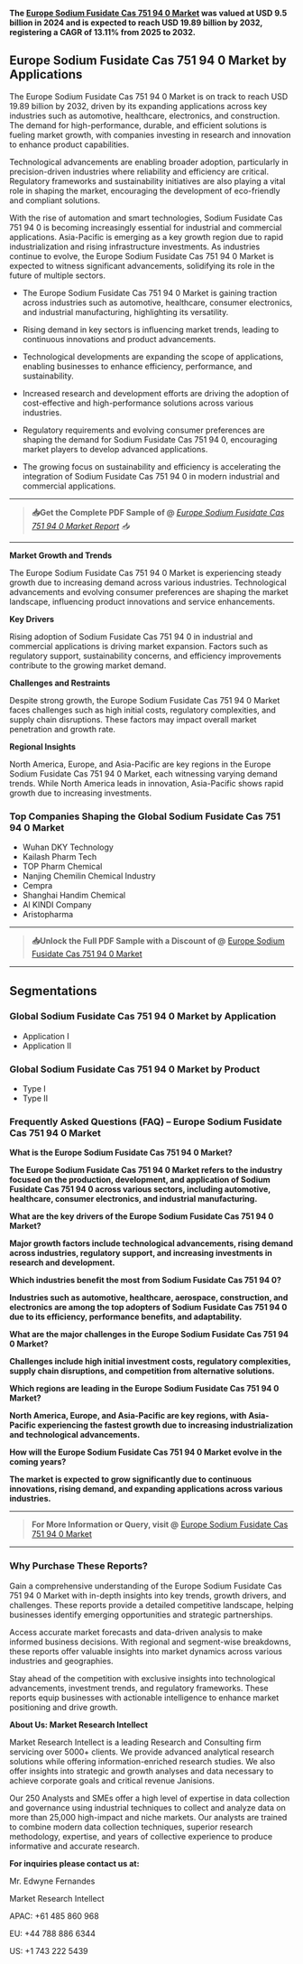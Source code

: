 <p><strong>The <a href="https://www.marketresearchintellect.com/download-sample/?rid=235243&amp;utm_source=Pulse-April-Europe&amp;utm_medium=852">Europe Sodium Fusidate Cas 751 94 0 Market</a> was valued at USD 9.5 billion in 2024 and is expected to reach USD 19.89 billion by 2032, registering a CAGR of 13.11% from 2025 to 2032.</strong></p><h2>Europe Sodium Fusidate Cas 751 94 0 Market by Applications&nbsp;</h2><p><p>The Europe Sodium Fusidate Cas 751 94 0 Market is on track to reach USD 19.89 billion by 2032, driven by its expanding applications across key industries such as automotive, healthcare, electronics, and construction. The demand for high-performance, durable, and efficient solutions is fueling market growth, with companies investing in research and innovation to enhance product capabilities.</p><p>Technological advancements are enabling broader adoption, particularly in precision-driven industries where reliability and efficiency are critical. Regulatory frameworks and sustainability initiatives are also playing a vital role in shaping the market, encouraging the development of eco-friendly and compliant solutions.</p><p>With the rise of automation and smart technologies, Sodium Fusidate Cas 751 94 0 is becoming increasingly essential for industrial and commercial applications. Asia-Pacific is emerging as a key growth region due to rapid industrialization and rising infrastructure investments. As industries continue to evolve, the Europe Sodium Fusidate Cas 751 94 0 Market is expected to witness significant advancements, solidifying its role in the future of multiple sectors.</p></p><ul><li><p>The Europe Sodium Fusidate Cas 751 94 0 Market is gaining traction across industries such as automotive, healthcare, consumer electronics, and industrial manufacturing, highlighting its versatility.</p></li><li><p>Rising demand in key sectors is influencing market trends, leading to continuous innovations and product advancements.</p></li><li><p>Technological developments are expanding the scope of applications, enabling businesses to enhance efficiency, performance, and sustainability.</p></li><li><p>Increased research and development efforts are driving the adoption of cost-effective and high-performance solutions across various industries.</p></li><li><p>Regulatory requirements and evolving consumer preferences are shaping the demand for Sodium Fusidate Cas 751 94 0, encouraging market players to develop advanced applications.</p></li><li><p>The growing focus on sustainability and efficiency is accelerating the integration of Sodium Fusidate Cas 751 94 0 in modern industrial and commercial applications.</p></li></ul><hr /><blockquote><p><strong><span class="font-[700]">📥Get the Complete PDF Sample of @ </span></strong><em><span class="font-[700]"><a href="https://www.marketresearchintellect.com/download-sample/?rid=235243&amp;utm_source=Pulse-April-Europe&amp;utm_medium=852" target="_blank" data-tracking-control-name="article-ssr-frontend-pulse_little-text-block" data-tracking-will-navigate="" data-test-link="">Europe Sodium Fusidate Cas 751 94 0 Market Report</a>&nbsp;📥</span></em></p></blockquote><hr /><p class="" data-start="77" data-end="360"><strong data-start="77" data-end="105">Market Growth and Trends</strong></p><p class="" data-start="77" data-end="360">The Europe Sodium Fusidate Cas 751 94 0 Market is experiencing steady growth due to increasing demand across various industries. Technological advancements and evolving consumer preferences are shaping the market landscape, influencing product innovations and service enhancements.</p><p class="" data-start="362" data-end="606"><strong data-start="362" data-end="377">Key Drivers</strong></p><p class="" data-start="362" data-end="606">Rising adoption of Sodium Fusidate Cas 751 94 0 in industrial and commercial applications is driving market expansion. Factors such as regulatory support, sustainability concerns, and efficiency improvements contribute to the growing market demand.</p><p class="" data-start="608" data-end="849"><strong data-start="608" data-end="637">Challenges and Restraints</strong></p><p class="" data-start="608" data-end="849">Despite strong growth, the Europe Sodium Fusidate Cas 751 94 0 Market faces challenges such as high initial costs, regulatory complexities, and supply chain disruptions. These factors may impact overall market penetration and growth rate.</p><p class="" data-start="851" data-end="1095"><strong data-start="851" data-end="872">Regional Insights</strong></p><p class="" data-start="851" data-end="1095">North America, Europe, and Asia-Pacific are key regions in the Europe Sodium Fusidate Cas 751 94 0 Market, each witnessing varying demand trends. While North America leads in innovation, Asia-Pacific shows rapid growth due to increasing investments.</p><p><h3>Top Companies Shaping the Global Sodium Fusidate Cas 751 94 0 Market </h3><ul><li>Wuhan DKY Technology</li><li>Kailash Pharm Tech</li><li>TOP Pharm Chemical</li><li>Nanjing Chemilin Chemical Industry</li><li>Cempra</li><li>Shanghai Handim Chemical</li><li>Al KINDI Company</li><li>Aristopharma</li></ul></p><hr /><blockquote><p><strong>📥Unlock the Full PDF Sample with a Discount of @</strong> <a href="https://www.marketresearchintellect.com/ask-for-discount/?rid=235243&amp;utm_source=Pulse-April-Europe&amp;utm_medium=852">Europe Sodium Fusidate Cas 751 94 0 Market</a></p></blockquote><hr /><p><h2>Segmentations</h2><h3>Global Sodium Fusidate Cas 751 94 0 Market by Application</h3><ul><li>Application I</li><li>Application II</li></ul><h3>Global Sodium Fusidate Cas 751 94 0 Market by Product</h3><ul><li>Type I</li><li>Type II</li></ul></p><h3><strong>Frequently Asked Questions (FAQ) &ndash; Europe Sodium Fusidate Cas 751 94 0 Market</strong></h3><p><strong>What is the Europe Sodium Fusidate Cas 751 94 0 Market?</strong></p><p><strong>The Europe Sodium Fusidate Cas 751 94 0 Market refers to the industry focused on the production, development, and application of Sodium Fusidate Cas 751 94 0 across various sectors, including automotive, healthcare, consumer electronics, and industrial manufacturing.</strong></p><p><strong>What are the key drivers of the Europe Sodium Fusidate Cas 751 94 0 Market?</strong></p><p><strong>Major growth factors include technological advancements, rising demand across industries, regulatory support, and increasing investments in research and development.</strong></p><p><strong>Which industries benefit the most from Sodium Fusidate Cas 751 94 0?</strong></p><p><strong>Industries such as automotive, healthcare, aerospace, construction, and electronics are among the top adopters of Sodium Fusidate Cas 751 94 0 due to its efficiency, performance benefits, and adaptability.</strong></p><p><strong>What are the major challenges in the Europe Sodium Fusidate Cas 751 94 0 Market?</strong></p><p><strong>Challenges include high initial investment costs, regulatory complexities, supply chain disruptions, and competition from alternative solutions.</strong></p><p><strong>Which regions are leading in the Europe Sodium Fusidate Cas 751 94 0 Market?</strong></p><p><strong>North America, Europe, and Asia-Pacific are key regions, with Asia-Pacific experiencing the fastest growth due to increasing industrialization and technological advancements.</strong></p><p><strong>How will the Europe Sodium Fusidate Cas 751 94 0 Market evolve in the coming years?</strong></p><p><strong>The market is expected to grow significantly due to continuous innovations, rising demand, and expanding applications across various industries.</strong></p><hr /><blockquote><p><span class="font-[700]"><strong>For More Information or Query, visit&nbsp;@</strong>&nbsp;</span><span class="font-[700]"><a href="https://www.marketresearchintellect.com/product/global-sodium-fusidate-cas-751-94-0-market-size-and-forecast/?utm_source=Linkedin&utm_medium=852" target="_blank" data-tracking-control-name="article-ssr-frontend-pulse_little-text-block" data-tracking-will-navigate="" data-test-link="">Europe Sodium Fusidate Cas 751 94 0 Market</a></span></p></blockquote><hr /><h3><strong data-start="0" data-end="31">Why Purchase These Reports?</strong></h3><p class="" data-start="35" data-end="297">Gain a comprehensive understanding of the Europe Sodium Fusidate Cas 751 94 0 Market with in-depth insights into key trends, growth drivers, and challenges. These reports provide a detailed competitive landscape, helping businesses identify emerging opportunities and strategic partnerships.</p><p class="" data-start="299" data-end="540">Access accurate market forecasts and data-driven analysis to make informed business decisions. With regional and segment-wise breakdowns, these reports offer valuable insights into market dynamics across various industries and geographies.</p><p class="" data-start="542" data-end="784">Stay ahead of the competition with exclusive insights into technological advancements, investment trends, and regulatory frameworks. These reports equip businesses with actionable intelligence to enhance market positioning and drive growth.</p><p><strong><span class="font-[700]">About Us: Market Research Intellect</span></strong></p><p><span class="">Market Research Intellect is a leading Research and Consulting firm servicing over 5000+ clients. We provide advanced analytical research solutions while offering information-enriched research studies.&nbsp;</span>We also offer insights into strategic and growth analyses and data necessary to achieve corporate goals and critical revenue Janisions.</p><p><span class="">Our 250 Analysts and SMEs offer a high level of expertise in data collection and governance using industrial techniques to collect and analyze data on more than 25,000 high-impact and niche markets. Our analysts are trained to combine modern data collection techniques, superior research methodology, expertise, and years of collective experience to produce informative and accurate research.</span></p><p><strong>For inquiries please contact us at:</strong></p><p>Mr. Edwyne Fernandes</p><p>Market Research Intellect</p><p>APAC: +61 485 860 968</p><p>EU: +44 788 886 6344</p><p>US: +1 743 222 5439</p>